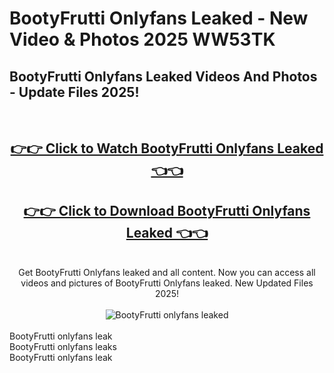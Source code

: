# BootyFrutti Onlyfans Leaked - New Video & Photos 2025 WW53TK

<h2>BootyFrutti Onlyfans Leaked Videos And Photos - Update Files 2025!</h2>
<br>
<div align="center">
<h2><a href="https://ulove.online/aps_237" rel="nofollow">👉👉 Click to Watch BootyFrutti Onlyfans Leaked 👈👈</a></h2>
<h2><a href="https://ulove.online/aps_237" rel="nofollow">👉👉 Click to Download BootyFrutti Onlyfans Leaked 👈👈</a></h2>
<br>
Get BootyFrutti Onlyfans leaked and all content. Now you can access all videos and pictures of BootyFrutti Onlyfans leaked. New Updated Files 2025!
<br>
<br>
<a href="https://ulove.online/aps_237" rel="nofollow" data-target="animated-image.originalLink"><img src="https://i.imgur.com/dJHk4Zq.gif)" alt="BootyFrutti onlyfans leaked" style="max-width: 100%; display: inline-block;" data-target="animated-image.originalImage"></a>
</div>
<br>
BootyFrutti onlyfans leak<br>
BootyFrutti onlyfans leaks<br>
BootyFrutti onlyfans leak